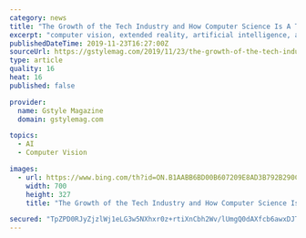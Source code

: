 ```yaml
---
category: news
title: "The Growth of the Tech Industry and How Computer Science Is A Trending Course To Study"
excerpt: "computer vision, extended reality, artificial intelligence, and blockchain technology. Selecting the top school where you can learn and explore these possibilities will give you the upper hand in the competition. Computer Makes the World Go Round You can safely say that with technology, people’s lives have become a lot easier. People can ..."
publishedDateTime: 2019-11-23T16:27:00Z
sourceUrl: https://gstylemag.com/2019/11/23/the-growth-of-the-tech-industry-and-how-computer-science-is-a-trending-course-to-study/
type: article
quality: 16
heat: 16
published: false

provider:
  name: Gstyle Magazine
  domain: gstylemag.com

topics:
  - AI
  - Computer Vision

images:
  - url: https://www.bing.com/th?id=ON.B1AABB6BD00B607209E8AD3B792B290C
    width: 700
    height: 327
    title: "The Growth of the Tech Industry and How Computer Science Is A Trending Course To Study"

secured: "TpZPD0RJyZjzlWj1eLG3w5NXhxr0z+rtiXnCbh2Wv/lUmgQ0dAXfcb6awxDJTSH50aF3+linhGRMDeG3D+GLBWtGviFEfSs6hur8xr5GdIcH4H3GwnfasqnC15rRx7UB12wePudcjjoie1NhsiLcJpQqA7dpacu3dUGeCBwAUPuzZo2tiUqY/aL1zIH48KrnOK22hlGbfvyweUr7XRo2gsClWiRbdXCd8lcpQ3668Hyog8QcFHTdENaWx//fqLhgY7pGDUQDupxqtjvsd4VInA==;k1swWrFPNXAogcijeUEdcg=="
---
```


